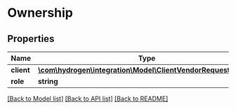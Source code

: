 # Ownership

## Properties
Name | Type | Description | Notes
------------ | ------------- | ------------- | -------------
**client** | [**\com\hydrogen\integration\Model\ClientVendorRequestDataVO**](ClientVendorRequestDataVO.md) |  | [optional] 
**role** | **string** |  | [optional] 

[[Back to Model list]](../README.md#documentation-for-models) [[Back to API list]](../README.md#documentation-for-api-endpoints) [[Back to README]](../README.md)


